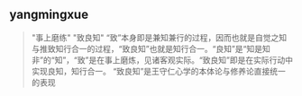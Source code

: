 
## yangmingxue

> "事上磨练" "致良知"
“致”本身即是兼知兼行的过程，因而也就是自觉之知与推致知行合一的过程，“致良知”也就是知行合一。“良知”是“知是知非”的“知”，“致”是在事上磨炼，见诸客观实际。“致良知”即是在实际行动中实现良知，知行合一。 “致良知”是王守仁心学的本体论与修养论直接统一的表现
